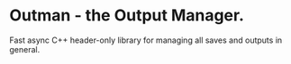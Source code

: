 # Outman - the Output Manager.

Fast async C++ header-only library for managing all saves and outputs in general.
